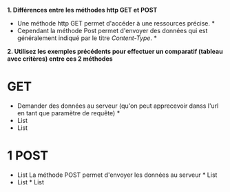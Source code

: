 **1. Différences entre les méthodes http GET et POST**

* Une méthode http GET permet d'accéder à une ressources précise. * 
* Cependant la méthode Post permet d'envoyer des données qui est généralement indiqué par le titre *Content-Type*. *


**2. Utilisez les exemples précédents pour effectuer un comparatif (tableau avec critères) entre ces 2
méthodes**

# GET # 
* Demander des données au serveur (qu'on peut apprecevoir danss l'url en tant que paramètre de requête) * 
* List
* List

# 1 POST # 

* List La méthode POST permet d'envoyer les données au serveur * List
* List  * List 
